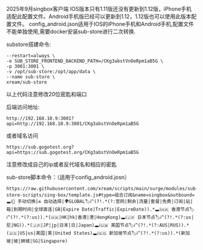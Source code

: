 2025年9月singbox客户端  IOS版本只有1.11版还没有更新到1.12版，iPhone手机适配此配置文件。Android手机版已经可以更新到1.12，1.12版也可以使用此版本配置文件。
config_android.json适用于IOS的iPhone手机和Android手机,配置文件不能单独使用,需要docker安装sub-store进行二次转换.

substore搭建命令:

```docker run -it -d \
--restart=always \
-e SUB_STORE_FRONTEND_BACKEND_PATH=/CKg3abstVnOeRpm1aB5G \
-p 3001:3001 \
-v /opt/sub-store:/opt/app/data \
--name sub-store \
xream/sub-store
```
以上代码注意修改20位密匙和端口

后端访问地址:

```http://192.168.10.9:3001?api=http://192.168.10.9:3001/CKg3abstVnOeRpm1aB5G  ```

或者域名访问

```https://sub.gogotest.org?api=https://sub.gogotest.org/CKg3abstVnOeRpm1aB5G```

注意修改成自己的ip或者反代域名和相应的密匙

sub-store脚本命令：（适用于config_android.josn）
```
https://raw.githubusercontent.com/xream/scripts/main/surge/modules/sub-store-scripts/sing-box/template.js#type=组合订阅&name=singbox&outbound=🕳ℹ️🐸 手动切换|♻️ 自动选择|🌍GLOBAL🏷ℹ️^(?!.*(?:官网|剩余|流量|套餐|免费|订阅|站|箱|到期时间|全球直连|GB|Expire Date|Traffic|ExpireDate)).*🕳ℹ️🇭🇰 香港节点🏷ℹ️^(?!.*(?:us)).*(🇭🇰|HK|hk|香港|港|HongKong)🕳ℹ️🇯🇵 日本节点🏷ℹ️^(?!.*(?:us|尼|NG)).*(🇯🇵|JP|jp|日本|日|Japan)🕳ℹ️🇺🇲 美国节点🏷ℹ️^(?!.*(?:AUS|RUS)).*(🇺🇸|US|us|美国|美|United States)🕳ℹ️🇸🇬 新加坡节点🏷ℹ️^(?!.*(?:us)).*(新加坡|坡|狮城|SG|Singapore)

```
